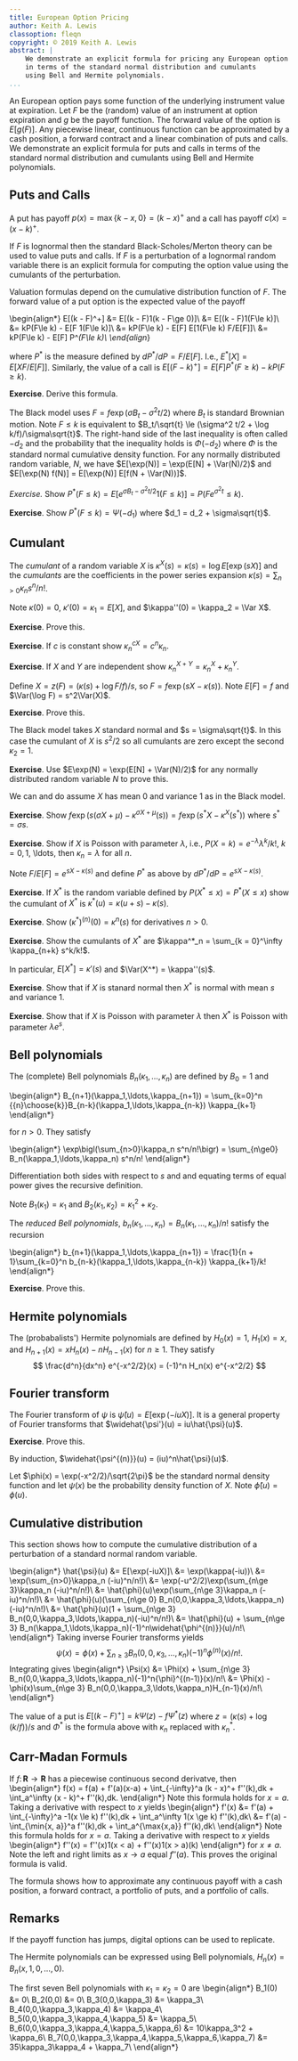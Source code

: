 ```yaml
---
title: European Option Pricing
author: Keith A. Lewis
classoption: fleqn
copyright: © 2019 Keith A. Lewis
abstract: |
	We demonstrate an explicit formula for pricing any European option
	in terms of the standard normal distribution and cumulants
	using Bell and Hermite polynomials.
...
```


An European option pays some function of the underlying instrument value at expiration.
Let $F$ be the (random) value of an instrument at option expiration and $g$ be the
payoff function. The forward value of the option is $E[g(F)]$.
Any piecewise linear, continuous function can be approximated by a cash position,
a forward contract and a linear combination of puts and calls.
We demonstrate an explicit formula for puts and calls in terms of the standard
normal distribution and cumulants using Bell and Hermite polynomials.

## Puts and Calls

A put has payoff $p(x) = \max\{k - x, 0\} = (k - x)^+$ and a call has payoff
$c(x) = (x - k)^+$.

If $F$ is lognormal then the standard Black-Scholes/Merton theory can be used to
value puts and calls. If $F$ is a perturbation of a lognormal random variable there is
an explicit formula for computing the option value using the cumulants of the perturbation.

Valuation formulas depend on the cumulative distribution function of $F$.
The forward value of a put option is the expected value of the payoff

\begin{align*}
E[(k - F)^+] &= E[(k - F)1(k - F\ge 0)]\\
	&= E[(k - F)1(F\le k)]\\
	&= kP(F\le k) - E[F 1(F\le k)]\\
	&= kP(F\le k) - E[F] E[1(F\le k) F/E[F]]\\
	&= kP(F\le k) - E[F] P^*(F\le k)\\
\end{align*}

where $P^*$ is the measure defined by $dP^*/dP = F/E[F]$.
I.e., $E^*[X] = E[X F/E[F]]$. Similarly, the value of a
call is $E[(F - k)^+] = E[F] P^*(F\ge k) - k P(F\ge k)$.

__Exercise__. Derive this formula.

The Black model uses $F = f\exp(\sigma B_t - \sigma^2 t/2)$ where $B_t$ is standard
Brownian motion. Note $F \le k$ is equivalent to
$B_t/\sqrt{t} \le (\sigma^2 t/2 + \log k/f)/\sigma\sqrt{t}$.
The right-hand side of the last inequality is often called $-d_2$
and the probability that the inequality holds is $\Phi(-d_2)$ where $\Phi$ is the standard
normal cumulative density function.
For any normally distributed random variable, $N$, we have
$E[\exp(N)] = \exp(E[N] + \Var(N)/2)$ and
$E[\exp(N) f(N)] = E[\exp(N)] E[f(N + \Var(N))]$.

_Exercise._ Show $P^*(F\le k) = E[e^{\sigma B_t - \sigma^2 t/2}1(F\le k)]
= P(Fe^{\sigma^2 t} \le k)$.

__Exercise__. Show $P^*(F\le k) = \Psi(-d_1)$
where $d_1 = d_2 + \sigma\sqrt{t}$.


## Cumulant

The _cumulant_ of a random variable $X$ is $\kappa^X(s) = \kappa(s) = \log E[\exp(sX)]$
and the _cumulants_ are the coefficients in the power series expansion
$\kappa(s) = \sum_{n>0} \kappa_n s^n/n!$.

Note $\kappa(0) = 0$, $\kappa'(0) = \kappa_1 = E[X]$,
and $\kappa''(0) = \kappa_2 = \Var X$.

__Exercise__. Prove this.

__Exercise__. If $c$ is constant show $\kappa_n^{cX} = c^n\kappa_n$.

__Exercise__. If $X$ and $Y$ are independent show $\kappa_n^{X+Y} = \kappa_n^X + \kappa_n^Y$.

Define $X = z(F) = (\kappa(s) + \log F/f)/s$, so
$F = f\exp(sX - \kappa(s))$.  Note $E[F] = f$ and $\Var(\log F) = s^2\Var(X)$.

__Exercise__. Prove this.

The Black model takes $X$
standard normal and $s = \sigma\sqrt{t}$. In this case the cumulant of $X$
is $s^2/2$ so all cumulants are zero except the second $\kappa_2 = 1$.

__Exercise__. Use $E\exp(N) = \exp(E[N] + \Var(N)/2)$ for any normally distributed
random variable $N$ to prove this.

We can and do assume $X$ has mean $0$ and variance $1$ as in the Black model.

__Exercise__. Show $f\exp(s(\sigma X + \mu) - \kappa^{\sigma X+\mu}(s))
= f\exp(s^*X - \kappa^X(s^*))$ where $s^* = \sigma s$.

__Exercise__. Show if $X$ is Poisson with parameter $\lambda$, i.e.,
$P(X = k) = e^{-\lambda} \lambda^k/k!$, $k = 0, 1$, \ldots, then
$\kappa_n = \lambda$ for all $n$.

Note $F/E[F] = e^{sX - \kappa(s)}$ and define $P^*$ as above by $dP^*/dP = e^{sX - \kappa(s)}$.

__Exercise__. If $X^*$ is the random variable defined by $P(X^*\le x) = P^*(X\le x)$ show
the cumulant of $X^*$ is $\kappa^*(u) = \kappa(u + s) - \kappa(s)$.

__Exercise__. Show $(\kappa^*)^{(n)}(0) = \kappa^n(s)$ for derivatives $n > 0$.

__Exercise__. Show the cumulants of $X^*$ are $\kappa^*_n = \sum_{k = 0}^\infty \kappa_{n+k} s^k/k!$.

In particular, $E[X^*] = \kappa'(s)$ and $\Var(X^*) = \kappa''(s)$.

__Exercise__. Show that if $X$ is stanard normal then $X^*$ is normal with mean $s$ and variance 1.

__Exercise__. Show that if $X$ is Poisson with parameter $\lambda$ then $X^*$ 
is Poisson with parameter $\lambda e^s$.

## Bell polynomials

The (complete) Bell polynomials $B_n(\kappa_1,\ldots,\kappa_n)$
are defined by $B_0 = 1$ and

\begin{align*}
	B_{n+1}(\kappa_1,\ldots,\kappa_{n+1})
		= \sum_{k=0}^n {{n}\choose{k}}B_{n-k}(\kappa_1,\ldots,\kappa_{n-k}) \kappa_{k+1}
\end{align*}

for $n > 0$. They satisfy

\begin{align*}
	\exp\bigl(\sum_{n>0}\kappa_n s^n/n!\bigr) = \sum_{n\ge0} B_n(\kappa_1,\ldots,\kappa_n) s^n/n!
\end{align*}

Differentiation both sides with respect to $s$
and and equating terms of equal power gives the recursive definition.

Note $B_1(\kappa_1) = \kappa_1$ and $B_2(\kappa_1,\kappa_2) = \kappa_1^2 + \kappa_2$.

The _reduced Bell polynomials_, $b_n(\kappa_1,\ldots,\kappa_n) = B_n(\kappa_1,\ldots,\kappa_n)/n!$
satisfy the recursion

\begin{align*}
	b_{n+1}(\kappa_1,\ldots,\kappa_{n+1})
		= \frac{1}{n + 1}\sum_{k=0}^n b_{n-k}(\kappa_1,\ldots,\kappa_{n-k}) \kappa_{k+1}/k!
\end{align*}

__Exercise__. Prove this.

## Hermite polynomials

The (probabalists') Hermite polynomials are defined by $H_0(x)
= 1$, $H_1(x) = x$, and $H_{n+1}(x) = x H_n(x) - n H_{n-1}(x)$ for $n \ge 1$.
They satisfy
$$
\frac{d^n}{dx^n} e^{-x^2/2}(x) = (-1)^n H_n(x) e^{-x^2/2} 
$$

## Fourier transform

The Fourier transform of $\psi$ is $\hat{\psi}(u) = E[\exp(-iuX)]$.
It is a general property of
Fourier transforms that $\widehat{\psi'}(u) = iu\hat{\psi}(u)$.

__Exercise__. Prove this.

By induction, $\widehat{\psi^{(n)}}(u) = (iu)^n\hat{\psi}(u)$.

Let $\phi(x) = \exp(-x^2/2)/\sqrt{2\pi}$ be the standard normal density
function and let $\psi(x)$ be the probability density function of $X$.
Note $\hat{\phi}(u) = \phi(u)$.

## Cumulative distribution

This section shows how to compute the cumulative distribution of a perturbation
of a standard normal random variable.

\begin{align*}
\hat{\psi}(u) &= E[\exp(-iuX)]\\
	&= \exp(\kappa(-iu))\\
	&= \exp(\sum_{n>0}\kappa_n (-iu)^n/n!)\\
	&= \exp(-u^2/2)\exp(\sum_{n\ge 3}\kappa_n (-iu)^n/n!)\\
	&= \hat{\phi}(u)\exp(\sum_{n\ge 3}\kappa_n (-iu)^n/n!)\\
	&= \hat{\phi}(u)(\sum_{n\ge 0} B_n(0,0,\kappa_3,\ldots,\kappa_n)(-iu)^n/n!)\\
	&= \hat{\phi}(u)(1 + \sum_{n\ge 3} B_n(0,0,\kappa_3,\ldots,\kappa_n)(-iu)^n/n!)\\
	&= \hat{\phi}(u) + \sum_{n\ge 3} B_n(\kappa_1,\ldots,\kappa_n)(-1)^n\widehat{\phi^{(n)}}(u)/n!\\
\end{align*}
Taking inverse Fourier transforms yields
$$
\psi(x) = \phi(x) + \sum_{n\ge 3} B_n(0,0,\kappa_3,\ldots,\kappa_n)(-1)^n{\phi}^{(n)}(x)/n!.
$$
Integrating gives
\begin{align*}
\Psi(x) &= \Phi(x) + \sum_{n\ge 3} B_n(0,0,\kappa_3,\ldots,\kappa_n)(-1)^n{\phi}^{(n-1)}(x)/n!\\
	    &= \Phi(x) - \phi(x)\sum_{n\ge 3} B_n(0,0,\kappa_3,\ldots,\kappa_n)H_{n-1}(x)/n!\\
\end{align*}

The value of a put is $E[(k - F)^+] = k\Psi(z) - f\Psi^*(z)$ where
$z = (\kappa(s) + \log(k/f))/s$ and $\Phi^*$ is the formula above with
$\kappa_n$ replaced with $\kappa_n^*$.

## Carr-Madan Formuls

If $f\colon\mathbf{R}\to\mathbf{R}$ has a piecewise continuous second derivatve, then
\begin{align*}
f(x) = f(a) + f'(a)(x-a) + \int_{-\infty}^a (k - x)^+ f''(k)\,dk + \int_a^\infty (x - k)^+ f''(k)\,dk.
\end{align*}
Note this formula holds for $x = a$. Taking a derivative with respect to $x$ yields
\begin{align*}
f'(x) &= f'(a) + \int_{-\infty}^a -1(x \le k) f''(k)\,dk + \int_a^\infty 1(x \ge k) f''(k)\,dk\\
      &= f'(a) - \int_{\min\{x, a\}}^a f''(k)\,dk + \int_a^{\max\{x,a\}} f''(k)\,dk\\
\end{align*}
Note this formula holds for $x = a$. Taking a derivative with respect to $x$ yields
\begin{align*}
f''(x) = f''(x)1(x < a) + f''(x)1(x > a)(k)
\end{align*}
for $x\not= a$. Note the left and right limits as $x\to a$ equal $f''(a)$.
This proves the original formula is valid.

The formula shows how to approximate any continuous payoff with a cash position, a forward
contract, a portfolio of puts, and a portfolio of calls.

## Remarks

If the payoff function has jumps, digital options can be used to replicate.

The Hermite polynomials can be expressed using Bell polynomials, $H_n(x) = B_n(x,1,0,\ldots,0)$.

The first seven Bell polynomials with $\kappa_1 = \kappa_2 = 0$ are
\begin{align*}
	B_1(0) &= 0\\
	B_2(0,0) &= 0\\
	B_3(0,0,\kappa_3) &= \kappa_3\\
	B_4(0,0,\kappa_3,\kappa_4) &= \kappa_4\\
	B_5(0,0,\kappa_3,\kappa_4,\kappa_5) &= \kappa_5\\
	B_6(0,0,\kappa_3,\kappa_4,\kappa_5,\kappa_6) &= 10\kappa_3^2 + \kappa_6\\
	B_7(0,0,\kappa_3,\kappa_4,\kappa_5,\kappa_6,\kappa_7) &= 35\kappa_3\kappa_4 + \kappa_7\\
\end{align*}

